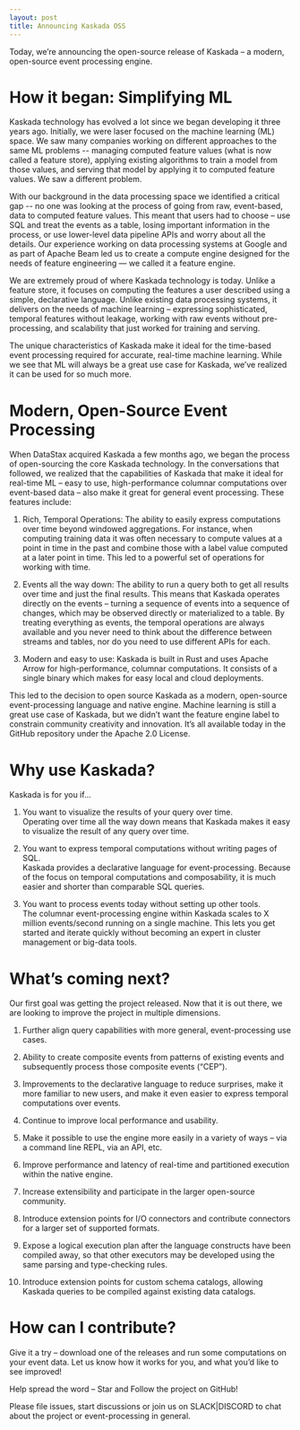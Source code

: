 ```yaml
---
layout: post
title: Announcing Kaskada OSS
---
```



Today, we’re announcing the open-source release of Kaskada – a modern, open-source event processing engine.

# How it began: Simplifying ML

Kaskada technology has evolved a lot since we began developing it three years ago. Initially, we were laser focused on the machine learning (ML) space. We saw many companies working on different approaches to the same ML problems -- managing computed feature values (what is now called a feature store), applying existing algorithms to train a model from those values, and serving that model by applying it to computed feature values. We saw a different problem.

With our background in the data processing space we identified a critical gap -- no one was looking at the process of going from raw, event-based, data to computed feature values. This meant that users had to choose – use SQL and treat the events as a table, losing important information in the process, or use lower-level data pipeline APIs and worry about all the details. Our experience working on data processing systems at Google and as part of Apache Beam led us to create a compute engine designed for the needs of feature engineering — we called it a feature engine.

We are extremely proud of where Kaskada technology is today. Unlike a feature store, it focuses on computing the features a user described using a simple, declarative language. Unlike existing data processing systems, it delivers on the needs of machine learning – expressing sophisticated, temporal features without leakage, working with raw events without pre-processing, and scalability that just worked for training and serving.

The unique characteristics of Kaskada make it ideal for the time-based event processing required for accurate, real-time machine learning. While we see that ML will always be a great use case for Kaskada, we’ve realized it can be used for so much more.

# Modern, Open-Source Event Processing

When DataStax acquired Kaskada a few months ago, we began the process of open-sourcing the core Kaskada technology. In the conversations that followed, we realized that the capabilities of Kaskada that make it ideal for real-time ML – easy to use, high-performance columnar computations over event-based data – also make it great for general event processing. These features include:

1.  Rich, Temporal Operations: The ability to easily express computations over time beyond windowed aggregations. For instance, when computing training data it was often necessary to compute values at a point in time in the past and combine those with a label value computed at a later point in time. This led to a powerful set of operations for working with time.
    
2.  Events all the way down: The ability to run a query both to get all results over time and just the final results. This means that Kaskada operates directly on the events – turning a sequence of events into a sequence of changes, which may be observed directly or materialized to a table. By treating everything as events, the temporal operations are always available and you never need to think about the difference between streams and tables, nor do you need to use different APIs for each.
    
3.  Modern and easy to use: Kaskada is built in Rust and uses Apache Arrow for high-performance, columnar computations. It consists of a single binary which makes for easy local and cloud deployments.
    

This led to the decision to open source Kaskada as a modern, open-source event-processing language and native engine. Machine learning is still a great use case of Kaskada, but we didn’t want the feature engine label to constrain community creativity and innovation. It’s all available today in the GitHub repository under the Apache 2.0 License.

# Why use Kaskada?

Kaskada is for you if…

1.  You want to visualize the results of your query over time.  
    Operating over time all the way down means that Kaskada makes it easy to visualize the result of any query over time.
    
2.  You want to express temporal computations without writing pages of SQL.  
    Kaskada provides a declarative language for event-processing. Because of the focus on temporal computations and composability, it is much easier and shorter than comparable SQL queries.
    
3.  You want to process events today without setting up other tools.  
    The columnar event-processing engine within Kaskada scales to X million events/second running on a single machine. This lets you get started and iterate quickly without becoming an expert in cluster management or big-data tools.
    

# What’s coming next?

Our first goal was getting the project released. Now that it is out there, we are looking to improve the project in multiple dimensions.

1.  Further align query capabilities with more general, event-processing use cases.
    

1.  Ability to create composite events from patterns of existing events and subsequently process those composite events (“CEP”).
    
2.  Improvements to the declarative language to reduce surprises, make it more familiar to new users, and make it even easier to express temporal computations over events.
    

3.  Continue to improve local performance and usability.
    

1.  Make it possible to use the engine more easily in a variety of ways – via a command line REPL, via an API, etc.
    
2.  Improve performance and latency of real-time and partitioned execution within the native engine.
    

5.  Increase extensibility and participate in the larger open-source community.
    

1.  Introduce extension points for I/O connectors and contribute connectors for a larger set of supported formats.
    
2.  Expose a logical execution plan after the language constructs have been compiled away, so that other executors may be developed using the same parsing and type-checking rules.
    
3.  Introduce extension points for custom schema catalogs, allowing Kaskada queries to be compiled against existing data catalogs.
    

# How can I contribute?

Give it a try – download one of the releases and run some computations on your event data. Let us know how it works for you, and what you’d like to see improved!

Help spread the word – Star and Follow the project on GitHub!

Please file issues, start discussions or join us on SLACK|DISCORD to chat about the project or event-processing in general.
